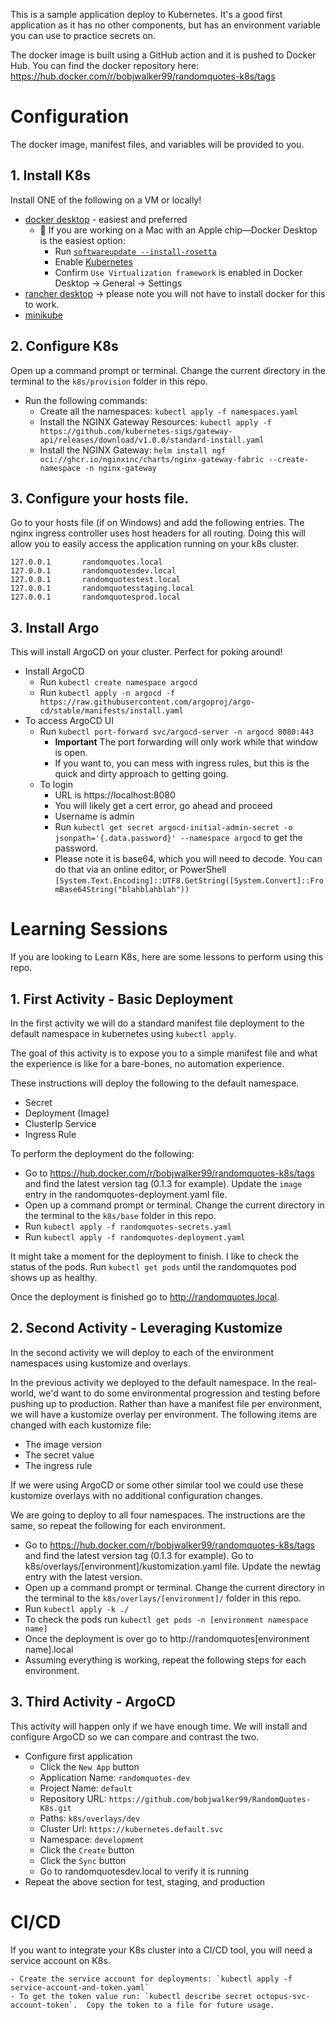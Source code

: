 This is a sample application deploy to Kubernetes.  It's a good first application as it has no other components, but has an environment variable you can use to practice secrets on.

The docker image is built using a GitHub action and it is pushed to Docker Hub.  You can find the docker repository here: https://hub.docker.com/r/bobjwalker99/randomquotes-k8s/tags

# Configuration

The docker image, manifest files, and variables will be provided to you.

## 1. Install K8s
Install ONE of the following on a VM or locally!

- [docker desktop](https://docs.docker.com/desktop/) - easiest and preferred
  - 🍎 If you are working on a Mac with an Apple chip—Docker Desktop is the easiest option:
    - Run [`softwareupdate --install-rosetta`](https://docs.docker.com/desktop/install/mac-install/#system-requirements)
    - Enable [Kubernetes](https://docs.docker.com/desktop/kubernetes/#install-and-turn-on-kubernetes)
    - Confirm `Use Virtualization framework` is enabled in Docker Desktop → General → Settings
- [rancher desktop](https://docs.rancherdesktop.io/getting-started/installation) -> please note you will not have to install docker for this to work.
- [minikube](https://minikube.sigs.k8s.io/docs/start/)

## 2. Configure K8s
Open up a command prompt or terminal.  Change the current directory in the terminal to the `k8s/provision` folder in this repo.
- Run the following commands:
    - Create all the namespaces: `kubectl apply -f namespaces.yaml`
    - Install the NGINX Gateway Resources: `kubectl apply -f https://github.com/kubernetes-sigs/gateway-api/releases/download/v1.0.0/standard-install.yaml`
    - Install the NGINX Gateway: `helm install ngf oci://ghcr.io/nginxinc/charts/nginx-gateway-fabric --create-namespace -n nginx-gateway`

## 3. Configure your hosts file.
Go to your hosts file (if on Windows) and add the following entries.  The nginx ingress controller uses host headers for all routing.  Doing this will allow you to easily access the application running on your k8s cluster.

```
127.0.0.1       randomquotes.local
127.0.0.1       randomquotesdev.local
127.0.0.1       randomquotestest.local
127.0.0.1       randomquotesstaging.local
127.0.0.1       randomquotesprod.local
```

## 3. Install Argo

This will install ArgoCD on your cluster.  Perfect for poking around!

- Install ArgoCD
    - Run `kubectl create namespace argocd`
    - Run `kubectl apply -n argocd -f https://raw.githubusercontent.com/argoproj/argo-cd/stable/manifests/install.yaml`
- To access ArgoCD UI
    - Run `kubectl port-forward svc/argocd-server -n argocd 8080:443`
        - **Important** The port forwarding will only work while that window is open.
        - If you want to, you can mess with ingress rules, but this is the quick and dirty approach to getting going.
    - To login
        - URL is https://localhost:8080
        - You will likely get a cert error, go ahead and proceed
        - Username is admin
        - Run `kubectl get secret argocd-initial-admin-secret -o jsonpath='{.data.password}' --namespace argocd` to get the password.  
        - Please note it is base64, which you will need to decode.  You can do that via an online editor, or PowerShell `[System.Text.Encoding]::UTF8.GetString([System.Convert]::FromBase64String("blahblahblah"))`

# Learning Sessions

If you are looking to Learn K8s, here are some lessons to perform using this repo.

## 1. First Activity - Basic Deployment 

In the first activity we will do a standard manifest file deployment to the default namespace in kubernetes using `kubectl apply`.

The goal of this activity is to expose you to a simple manifest file and what the experience is like for a bare-bones, no automation experience.

These instructions will deploy the following to the default namespace.  

- Secret
- Deployment (Image)
- ClusterIp Service
- Ingress Rule

To perform the deployment do the following:
- Go to https://hub.docker.com/r/bobjwalker99/randomquotes-k8s/tags and find the latest version tag (0.1.3 for example).  Update the `image` entry in the randomquotes-deployment.yaml file.
- Open up a command prompt or terminal.  Change the current directory in the terminal to the `k8s/base` folder in this repo. 
- Run `kubectl apply -f randomquotes-secrets.yaml`
- Run `kubectl apply -f randomquotes-deployment.yaml`

It might take a moment for the deployment to finish.  I like to check the status of the pods.  Run `kubectl get pods` until the randomquotes pod shows up as healthy.

Once the deployment is finished go to http://randomquotes.local.

## 2. Second Activity - Leveraging Kustomize

In the second activity we will deploy to each of the environment namespaces using kustomize and overlays.

In the previous activity we deployed to the default namespace.  In the real-world, we'd want to do some environmental progression and testing before pushing up to production.  Rather than have a manifest file per environment, we will have a kustomize overlay per environment.  The following items are changed with each kustomize file:

- The image version
- The secret value
- The ingress rule

If we were using ArgoCD or some other similar tool we could use these kustomize overlays with no additional configuration changes.  

We are going to deploy to all four namespaces.  The instructions are the same, so repeat the following for each environment.

- Go to https://hub.docker.com/r/bobjwalker99/randomquotes-k8s/tags and find the latest version tag (0.1.3 for example).  Go to k8s/overlays/[environment]/kustomization.yaml file.  Update the newtag entry with the latest version.
- Open up a command prompt or terminal.  Change the current directory in the terminal to the `k8s/overlays/[environment]/` folder in this repo. 
- Run `kubectl apply -k ./`
- To check the pods run `kubectl get pods -n [environment namespace name]`
- Once the deployment is over go to http://randomquotes[environment name].local
- Assuming everything is working, repeat the following steps for each environment.

## 3. Third Activity - ArgoCD

This activity will happen only if we have enough time.  We will install and configure ArgoCD so we can compare and contrast the two.

- Configure first application 
    - Click the `New App` button
    - Application Name: `randomquotes-dev`
    - Project Name: `default`
    - Repository URL: `https://github.com/bobjwalker99/RandomQuotes-K8s.git`    
    - Paths: `k8s/overlays/dev`
    - Cluster Url: `https://kubernetes.default.svc`
    - Namespace: `development`
    - Click the `Create` button
    - Click the `Sync` button
    - Go to randomquotesdev.local to verify it is running
- Repeat the above section for test, staging, and production

# CI/CD

If you want to integrate your K8s cluster into a CI/CD tool, you will need a service account on K8s.

    - Create the service account for deployments: `kubectl apply -f service-account-and-token.yaml`
    - To get the token value run: `kubectl describe secret octopus-svc-account-token`.  Copy the token to a file for future usage.
